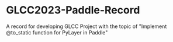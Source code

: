 # GLCC2023-Paddle-Record
A record for developing GLCC Project with the topic of  "Implement @to_static function for PyLayer in Paddle"
